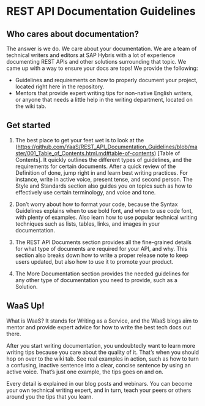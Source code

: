 # REST API Documentation Guidelines

## Who cares about documentation?
The answer is we do. We care about your documentation. We are a team of technical writers and editors at SAP Hybris with a lot of experience documenting REST APIs and other solutions surrounding that topic. We came up with a way to ensure your docs are tops! We provide the following:

* Guidelines and requirements on how to properly document your project, located right here in the repository.
* Mentors that provide expert writing tips for non-native English writers, or anyone that needs a little help in the writing department, located on the wiki tab.

## Get started
1. The best place to get your feet wet is to look at the (https://github.com/YaaS/REST_API_Documentation_Guidelines/blob/master/001_Table_of_Contents.html.md#table-of-contents) [Table of Contents]. It quickly outlines the different types of guidelines, and the requirements for certain documents. After a quick review of the Definition of done, jump right in and learn best writing practices. For instance, write in active voice, present tense, and second person. The Style and Standards section also guides you on topics such as how to effectively use certain terminology, and voice and tone.

2. Don’t worry about how to format your code, because the Syntax Guidelines explains when to use bold font, and when to use code font, with plenty of examples. Also learn how to use popular technical writing techniques such as lists, tables, links, and images in your documentation.

3. The REST API Documents section provides all the fine-grained details for what type of documents are required for your API, and why. This section also breaks down how to write a proper release note to keep users updated, but also how to use it to promote your product.

4. The More Documentation section provides the needed guidelines for any other type of documentation you need to provide, such as a Solution.  

## WaaS Up!
What is WaaS? It stands for Writing as a Service, and the WaaS blogs aim to mentor and provide expert advice for how to write the best tech docs out there.

After you start writing documentation, you undoubtedly want to learn more writing tips because you care about the quality of it. That’s when you should hop on over to the wiki tab. See real examples in action, such as how to turn a confusing, inactive sentence into a clear, concise sentence by using an active voice. That’s just one example, the tips goes on and on.

Every detail is explained in our blog posts and webinars. You can become your own technical writing expert, and in turn, teach your peers or others around you the tips that you learn.
